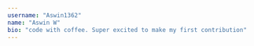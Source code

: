 ```yaml
---
username: "Aswin1362"
name: "Aswin W"
bio: "code with coffee. Super excited to make my first contribution"
---
```

